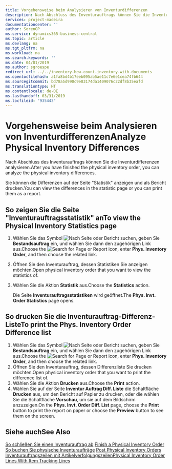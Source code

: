 ```yaml
---
title: Vorgehensweise beim Analysieren von Inventurdifferenzen
description: Nach Abschluss des Inventurauftrags können Sie die Inventurdifferenzen analysieren.
services: project-madeira
documentationcenter: ''
author: SorenGP
ms.service: dynamics365-business-central
ms.topic: article
ms.devlang: na
ms.tgt_pltfrm: na
ms.workload: na
ms.search.keywords: ''
ms.date: 04/01/2019
ms.author: sgroespe
redirect_url: ../../inventory-how-count-inventory-with-documents
ms.openlocfilehash: a1fa8bd4b17eeb095ab5ae11c7e6e1cea74fb644
ms.sourcegitcommit: bd78a5d990c9e83174da1409076c22df8b35eafd
ms.translationtype: HT
ms.contentlocale: de-DE
ms.lasthandoff: 03/31/2019
ms.locfileid: "935443"
---
```

# <a name="analyze-physical-inventory-differences"></a><span data-ttu-id="02dbb-103">Vorgehensweise beim Analysieren von Inventurdifferenzen</span><span class="sxs-lookup"><span data-stu-id="02dbb-103">Analyze Physical Inventory Differences</span></span>
<span data-ttu-id="02dbb-104">Nach Abschluss des Inventurauftrags können Sie die Inventurdifferenzen analysieren.</span><span class="sxs-lookup"><span data-stu-id="02dbb-104">After you have finished the physical inventory order, you can analyze the physical inventory differences.</span></span>  

<span data-ttu-id="02dbb-105">Sie können die Differenzen auf der Seite "Statistik" anzeigen und als Bericht drucken.</span><span class="sxs-lookup"><span data-stu-id="02dbb-105">You can view the differences in the statistic page or you can print them as a report.</span></span>  

## <a name="to-view-the-physical-inventory-statistics-page"></a><span data-ttu-id="02dbb-106">So zeigen Sie die Seite "Inventurauftragsstatistik" an</span><span class="sxs-lookup"><span data-stu-id="02dbb-106">To view the Physical Inventory Statistics page</span></span>  

1.  <span data-ttu-id="02dbb-107">Wählen Sie das Symbol ![Nach Seite oder Bericht suchen](../../media/ui-search/search_small.png "Symbol „Nach Seite oder Bericht suchen”"), geben Sie **Bestandsauftrag** ein, und wählen Sie dann den zugehörigen Link aus.</span><span class="sxs-lookup"><span data-stu-id="02dbb-107">Choose the ![Search for Page or Report](../../media/ui-search/search_small.png "Search for Page or Report icon") icon, enter **Phys. Inventory Order**, and then choose the related link.</span></span>  
2.  <span data-ttu-id="02dbb-108">Öffnen Sie den Inventurauftrag, dessen Statistiken Sie anzeigen möchten.</span><span class="sxs-lookup"><span data-stu-id="02dbb-108">Open physical inventory order that you want to view the statistics of.</span></span>  
3.  <span data-ttu-id="02dbb-109">Wählen Sie die Aktion **Statistik** aus.</span><span class="sxs-lookup"><span data-stu-id="02dbb-109">Choose the **Statistics** action.</span></span>  

    <span data-ttu-id="02dbb-110">Die Seite **Inventurauftragsstatistiken** wird geöffnet.</span><span class="sxs-lookup"><span data-stu-id="02dbb-110">The **Phys. Invt. Order Statistics** page opens.</span></span>  

## <a name="to-print-the-phys-inventory-order-difference-list"></a><span data-ttu-id="02dbb-111">So drucken Sie die Inventurauftrag-Differenz-Liste</span><span class="sxs-lookup"><span data-stu-id="02dbb-111">To print the Phys. Inventory Order Difference list</span></span>  

1.  <span data-ttu-id="02dbb-112">Wählen Sie das Symbol ![Nach Seite oder Bericht suchen](../../media/ui-search/search_small.png "Symbol „Nach Seite oder Bericht suchen”"), geben Sie **Bestandsauftrag** ein, und wählen Sie dann den zugehörigen Link aus.</span><span class="sxs-lookup"><span data-stu-id="02dbb-112">Choose the ![Search for Page or Report](../../media/ui-search/search_small.png "Search for Page or Report icon") icon, enter **Phys. Inventory Order**, and then choose the related link.</span></span>  
2.  <span data-ttu-id="02dbb-113">Öffnen Sie den Inventurauftrag, dessen Differenzliste Sie drucken möchten.</span><span class="sxs-lookup"><span data-stu-id="02dbb-113">Open physical inventory order that you want to print the difference list of.</span></span>  
3.  <span data-ttu-id="02dbb-114">Wählen Sie die Aktion **Drucken** aus.</span><span class="sxs-lookup"><span data-stu-id="02dbb-114">Choose the **Print** action.</span></span>  
4.  <span data-ttu-id="02dbb-115">Wählen Sie auf der Seite **Inventur Auftrag Diff. Liste** die Schaltfläche **Drucken** aus, um den Bericht auf Papier zu drucken, oder die wählen Sie die Schaltfläche **Vorschau**, um sie auf dem Bildschirm anzuzeigen.</span><span class="sxs-lookup"><span data-stu-id="02dbb-115">On the **Phys. Invt. Order Diff. List** page, choose the **Print** button to print the report on paper or choose the **Preview** button to see them on the screen.</span></span>  

## <a name="see-also"></a><span data-ttu-id="02dbb-116">Siehe auch</span><span class="sxs-lookup"><span data-stu-id="02dbb-116">See Also</span></span>  
 <span data-ttu-id="02dbb-117">[So schließen Sie einen Inventurauftrag ab](how-to-finish-a-physical-inventory-order.md) </span><span class="sxs-lookup"><span data-stu-id="02dbb-117">[Finish a Physical Inventory Order](how-to-finish-a-physical-inventory-order.md) </span></span>  
 <span data-ttu-id="02dbb-118">[So buchen Sie physische Inventuraufträge](how-to-post-physical-inventory-orders.md) </span><span class="sxs-lookup"><span data-stu-id="02dbb-118">[Post Physical Inventory Orders](how-to-post-physical-inventory-orders.md) </span></span>  
 [<span data-ttu-id="02dbb-119">Inventurauftragszeilen mit Artikelverfolgungszeilen</span><span class="sxs-lookup"><span data-stu-id="02dbb-119">Physical Inventory Order Lines With Item Tracking Lines</span></span>](physical-inventory-order-lines-with-item-tracking-lines.md)  
 
